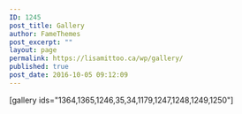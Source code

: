 ```yaml
---
ID: 1245
post_title: Gallery
author: FameThemes
post_excerpt: ""
layout: page
permalink: https://lisamittoo.ca/wp/gallery/
published: true
post_date: 2016-10-05 09:12:09
---
```

[gallery ids="1364,1365,1246,35,34,1179,1247,1248,1249,1250"]

&nbsp;

&nbsp;
